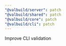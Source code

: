 ```yaml
---
"@valbuild/server": patch
"@valbuild/shared": patch
"@valbuild/core": patch
"@valbuild/cli": patch
---
```


Improve CLI validation
